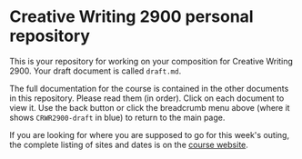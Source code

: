 # Creative Writing 2900 personal repository

This is your repository for working on your composition for Creative Writing 2900. Your draft document is called `draft.md`.

The full documentation for the course is contained in the other documents in
this repository. Please read them (in order). Click on each document to view it. Use the back button or click the breadcrumb menu above (where it shows
`CRWR2900-draft` in blue) to return to the main page.

If you are looking for where you are supposed to go for this week's outing, the complete listing of sites and dates is on the [course website](https://crwr2900.netlify.com/).
